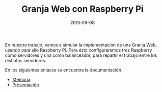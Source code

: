 ﻿---
date: 2016-06-08 
title: "Granja Web con Raspberry Pi"
author 1: Esperanza Jiménez 
author 2: Marlene Vásquez
---


En nuestro trabajo, vamos a simular la implementación de una Granja Web, usando para ello Raspberry Pi. 
Para ésto configuraremos tres Raspberry como servidores y una como balanceador, para repartir el trabajo entre los distintos servidores.

En los siguientes enlaces se encuentra la documentación.

- [Memoria](https://github.com/espe90/swap/tree/master/TrabajoFinal/GranjaWeb.pdf)
- [Presentación](http://slides.com/marlenevasquez/deck/fullscreen#/)

